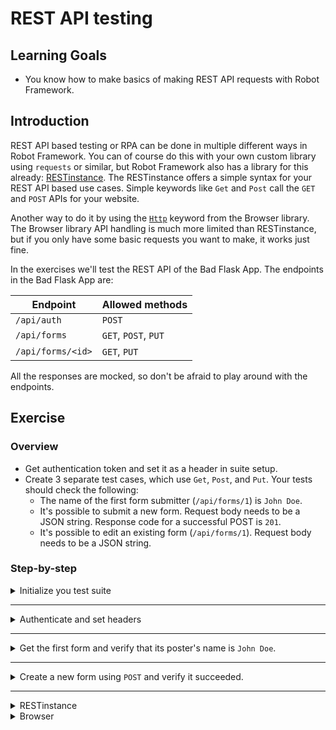 # REST API testing

## Learning Goals

- You know how to make basics of making REST API requests with Robot Framework.

## Introduction

REST API based testing or RPA can be done in multiple different ways in Robot Framework.
You can of course do this with your own custom library using `requests`
or similar, but Robot Framework also has a library for this already:
[RESTinstance](https://asyrjasalo.github.io/RESTinstance/). The RESTinstance offers
a simple syntax for your REST API based use cases. Simple keywords like `Get` and `Post` call the
`GET` and `POST` APIs for your website.

Another way to do it by using the [`Http`](https://marketsquare.github.io/robotframework-browser/Browser.html#Http) keyword from the Browser library.
The Browser library API handling is much more limited than RESTinstance, but if you only have some basic
requests you want to make, it works just fine.

In the exercises we'll test the REST API of the Bad Flask App. The endpoints in the Bad Flask App
are:

| Endpoint | Allowed methods |
| --- | --- |
| `/api/auth` | `POST` |
| `/api/forms` | `GET`, `POST`, `PUT` |
| `/api/forms/<id>` | `GET`, `PUT` |

All the responses are mocked, so don't be afraid to play around with the endpoints.

## Exercise

### Overview

- Get authentication token and set it as a header in suite setup.
- Create 3 separate test cases, which use `Get`, `Post`, and `Put`. Your tests
should check the following:
  - The name of the first form submitter (`/api/forms/1`) is `John Doe`.
  - It's possible to submit a new form. Request body needs to be a JSON string. Response code for a
  successful POST is `201`.
  - It's possible to edit an existing form (`/api/forms/1`). Request body needs to be a JSON string.

### Step-by-step

<details>
  <summary>Initialize you test suite</summary>

In this exercise we're not going to write very sophisticated Robot Framework, meaning
that we're going to do very simple test cases without doing a resource file separately.
In our `tests` folder, we have a file called `api.robot`. Let's open that up.

> The file resources `../resources/bad_flask_app.robot`. That import is only used with `Browser`
> library. If you're the exercises with `RESTinstance`, the import can be safely ignored. Running the
> suite with an empty resource file will log a warning, but will not affect the outcome of the exercise.

<details>
  <summary>RESTinstance</summary>

We're going to use the RESTinstance library, so we need to import `REST` into our `Settings`
table. RESTinstance requires a URL with the library import to initialize the library to do
queries against that server. We'll test the REST API of the Bad Flask App.
The server is running in `http://localhost:5000`, so let's initialize the library import with that URL.

- Add a library import for `REST` in your `Settings` table.
- Add `http://localhost:5000` as an argument for your library import.

</details> <!-- RESTinstance -->

<details>
  <summary>Browser</summary>

We're going to use the Browser library, so need to import it into our `Settings` table in our resource file.
We'll test the REST API of the Bad Flask App. In order to do that, we're going to need a new browser.
From the Browser library documentation we see that there's two possible keywords for this: `New Browser` and
`New Page`. `New Browser` allows us to specify a browser and whether we want to use headless more or not
along with a bunch of other configurations and `New Page` just opens a new tab on our browser to a URL we
specify. Since we're just using REST API backend, we don't need to see a browser, so we can call `New Page`
directly.

> There's also `Open Browser`, but that's only intended to be used for quick debugging and not for production
> use, so we're not going to use that here.

- Add a library import for `Browser` in your `Settings` table to `bad_flask_app.robot` resource file.
  - (Optional) Also add the import to your `api.robot` test suite file.

Let's create ourselves our first keyword and let's call it `Open Browser To Our Application`. In here, we want
to open our browser to Bad Flask App and verify the page is opened before continuing. We'll use `New Page` to
open our browser in headless mode. The server is running in `http://localhost:5000`, so we'll give that
as a parameter to our `New Page` call.

- Create a new keyword `Open Browser To Our Application` to your resource file.
- Add `New Page` with the parameter `http://localhost:5000` to your keyword.

To verify the page load is complete, we can use `Get Title` to assert
the website title is `Bad Flask App`. Browser library has builtin waiting for all it's keywords, so we don't
need to wait for the page to load before asserting the title. Browser library support Python-like validations
so we can use syntax like `Get Title    ==    Bad Flask App` directly.

> As we're also going to use keywords from Browser library directly in our test suite file, it's best to
> also import `Browser` there. It's not strictly necessary and the tests will work just as fine without it,
> but it allows you to quickly see which libraries your files depend upon without trusting that "some" file
> will resource it eventually.

- Verify that the title is `Bad Flask App`.

As we want our browser to open immediately as our tests begin, let's add it as our suite setup in our
test suite.

- Add `Open Browser To Our Application` as your `Suite Setup` in your test suite file.

</details> <!-- Browser -->

> :bulb: If you're running your server with Docker, you might need to use the Docker-machine's
> IP address instead of `localhost`. You can find the docker-machine IP address by using
> `docker inspect <container_name>`.

</details> <!-- Initialize your test suite -->

---

<details>
  <summary>Authenticate and set headers</summary>

Before we can query any data from Bad Flask App, we need to authenticate to the server.
We only want to authenticate once and use that as the authorization header. This means we
should add this as our `Suite Setup` in our `Settings` table.

- Add a keyword `Authenticate And Set Headers`.
- Add your new keyword as the `Suite Setup`.

> :bulb: When doing exercises with `BROWSER` library, you need to use `Run keywords` as
> your suite setup to run multiple keywords together. Combine multiple keywords using
> `AND` (full upper-case, e.g. `Run Keywords    Log    1    AND    Log    2`).

The endpoint for authentication is `/api/auth` and it allows only `POST` requests.

<details>
  <summary>RESTinstance</summary>

Inside our `Authenticate And Set Headers` keyword, we should call the `Post` keyword to
the authentication endpoint to get the authentication token.

- Use `Post` keyword inside your `Authenticate And Set Headers` with the `/api/auth` endpoint.

The response is a JSON and we should be able to get our data from that object. The easiest way
to do this is to use the `Output` keyword, which logs the request and the response JSONs directly
into the terminal. If we use just `Output` we notice that our token is inside the `body` of the
`response`. We can use standard JSONPath notion `$` to match the base of the response body. We can
also match the path by separating each value with a space, so the body of the response would be
`response body` (name inside the body would be `response body name`, etc.).

`Output` also returns the value we search, so if we search for `response body` (or `$`) we'll
get just our token as a string. We should store that into a variable. Storing return values into variables
works very much the same way as in any programming language, meaning `<variable name>= <variable value>`.
Although we need to follow proper Robot Framework syntax for setting variables as well, so setting a variable
requires `${}` around the variable name and proper usage of whitespace. For example

```robot
${status}=    Output    response status
```

- Use `Output` to store `response body` into a variable.

The final thing is to set our headers for the rest of our requests. We'll use `Set Headers` to
set our token as an authorization bearer header. `Set Headers` takes arguments as regular JSON,
se we can just give our token variable as a `Bearer` to an `Authorization` key.

- Use `Set Headers` to give `{ "Authorization": "Bearer ${token}" }` as your headers inside your
`Authenticate And Set Headers` keyword.

> Note, that `Set Headers` sets the headers for the _entire suite_, so you should avoid
> using that inside your test cases directly if you want to affect all requests in other test cases.
> You can add headers directly to request keywords by using `headers=` argument.

</details> <!-- RESTinstance -->

<details>
  <summary>Browser</summary>

Browser library has
a `Http` keyword, which allows us to do basic API calls with a body and some headers. Inside our
`Authenticate And Set Headers` keyword, we should call the `Http` keyword to the authentication endpoint
by using `POST` as the method.

- Use `Http` to call `/api/auth` and make a `POST` request without a body or headers. Store the return
value as a dictionary variable (`&{response}`).

`Http` returns JSON as a Python dictionary. The authentication token is the `body` of our response.
By storing the return value directly as a dictionary object, we can use the much simpler dot notation
for our dictionary `${dict.key.key.key.value}` instead of `${dict["key"]["key"]["key"]["value"]}`. We can
store our headers as a suite variable, which we can then later use when making other `Http` requests for
our other exercises. Set a suite variable `HEADERS` (upper case, since it's a suite variable) and give it the
value `{"Authorization": "Bearer ${response.body}"}`.

- Use the stored response to set a suite variable with the value `{"Authorization": "Bearer ${response.body}"}`.

> :bulb: If you're getting an error`Resolving variable '${response.body}' failed: AttributeError: 'dict' object has no attribute 'body'` make sure you're storing our response as `&{response}` and **not** as
> `${response}`.

</details> <!-- Browser -->

> :bulb: The correct access token is indeed `NotAGoodToken`, so don't worry if your token looks "funny"
> \- it is intentional.

</details> <!-- Authenticate and set headers -->

---

<details>
  <summary>Get the first form and verify that its poster's name is <code>John Doe</code>.</summary>

Now we're ready to create our first test case. We need to use a `GET` request to get the first form.
We can get it from the endpoint `/api/forms/1` and the response is a JSON with the first user's data.

- Create a new test case named `Get First Form And Verify Poster's Identity`.

<details>
  <summary>RESTinstance</summary>

RESTinstance library keywords are named exactly like the HTTP request. This means you can use `Get`
to make a `GET` request.

- Use `Get` to get the user from the endpoint `/api/forms/1`.

We can now assert that the queried data is what we expect it to be. We'll use the `Output`
keyword again to verify our result. `Output` doesn't verify anything automatically, but
we can query the `response body name` (or `$.name`) to get the name of the poster. When we store it in a
variable, we can simply call `Should Be Equal` to verify that our response is what we expect it
to be. In this case, it's `John Doe`.

- Use `Output` to store `response body name` into a variable.
- Use `Should Be Equal` to verify that your variable is equal to `John Doe`.

We've already verified that our user is what we expect it to be. If we didn't want `Output`
to flood our terminal we could redirect it to a file. Or, we could use `String` to compare
our result without having to use a variable.

> The assertion keywords are always effective on the _last_ query, so you don't need to
> store the result in a variable nor do we need to query the user again to do our assertion.

- Use `String` to verify `response body name` equals to `John Doe`.

> You can also store the return value of `String` into a variable. In this case you need to
> remember that it returns a _list_, and not a string. So for example the following snippet
> would resolve in a test failure:
>
> ```robot
> Get       /api/forms/1
> ${a}=     Output      response body name
> ${b}=     String      response body name
> Should Be Equal         ${a}      ${b}
> ```
>
> The output of the test would be
>
> ```text
> Get First Form And Verify Poster's Identity                           .
> "John Doe"
> Get First Form And Verify Poster's Identity                           | FAIL |
> John Doe != ['John Doe']
> ```

</details> <!-- RESTinstance -->

<details>
  <summary>Browser</summary>

Browser uses the `Http` keyword for all HTTP requests. As the first argument we need the URL and as the second
argument we need the HTTP request method (`GET`). We need to
remember to add our headers separately to our `Http` call.

- Use `Http` to get the user from the endpoint `/api/forms/1` with the `GET` method.
- Use the `${HEADERS}` test variable as the request headers.
- Store the response into a dictionary variable (`&{response}`).

We can now assert that the queried data is what we expect it to be. We can simply use the built in
`Should Be Equal` keyword to verify our `response.body` is `John Doe`.

- Use `Should Be Equal` to verify that your `response.body` equals `John Doe`.

</details>

</details> <!-- Get first form and verify John Doe -->

---

<details>
  <summary>Create a new form using <code>POST</code> and verify it succeeded.</summary>

<details>
  <summary>RESTinstance</summary>
</details>


</details>

---









<details>
  <summary>RESTinstance</summary>

#### RESTinstance

**Initialize your test suite with `REST` library.**

We're going to use the RESTinstance library, so we need to import `REST` into our `Settings`
table. We'll test the REST API of the Bad Flask App. The server is running in `http://localhost:5000`,
so let's initialize the library import with that URL.

- Add a library import for `REST` in your `Settings` table.
- Add `http://localhost:5000` as an argument for your library import.

> :bulb: If you're running your server with Docker, you might need to use the Docker-machine's
> IP address instead of `localhost`. You can find the docker-machine IP address by using
> `docker inspect <container_name>`.

---

**Authenticate to server and set headers.**

Before we can query any data from Bad Flask App, we need to authenticate to the server.
We only want to authenticate once and use that as the authorization header. This means we
should add this as our `Suite Setup` in our `Settings` table.

- Add a keyword `Authenticate And Set Headers`.
- Add your new keyword as the `Suite Setup`.

The endpoint for authentication is `/api/auth` and it allows only `POST` requests. Inside our
`Authenticate And Set Headers` keyword, we should call the `Post` keyword to the authentication
endpoint to get the authentication token.

- Use `Post` keyword inside your `Authenticate And Set Headers` with the `/api/auth` endpoint.

The response is a JSON and we should be able to get our data from that object. The easiest way
to do this is to use the `Output` keyword, which logs the request and the response JSONs directly
into the terminal. If we use just `Output` we notice that our token is inside the `body` of the
`response`. We can use standard JSONPath notion `$` to match the base of the response body. We can
also match the path by separating each value with a space, so the body of the response would be
`response body` (name inside the body would be `response body name`, etc.).

`Output` also returns the value we search, so if we search for `response body` (or `$`) we'll
get just our token as a string. We should store that into a variable. Storing return values into variables
works very much the same way as in any programming language, meaning `<variable name>= <variable value>`.
Although we need to follow proper Robot Framework syntax for setting variables as well, so setting a variable
requires `${}` around the variable name and proper usage of whitespace. For example

```robot
${status}=    Output    response status
```

- Use `Output` to store `response body` into a variable.

> :bulb: The correct access token is indeed `NotAGoodToken`, so don't worry if your token looks "funny",
> - it is intentional.

The final thing is to set our headers for the rest of our requests. We'll use `Set Headers` to
set our token as an authorization bearer header. `Set Headers` takes arguments as regular JSON,
se we can just give our token variable as a `Bearer` to an `Authorization` key.

- Use `Set Headers` to give `{ "Authorization": "Bearer ${token}" }` as your headers inside your
`Authenticate And Set Headers` keyword.

> Note, that `Set Headers` sets the headers for the _entire suite_, so you should avoid
> using that inside your test cases directly if you want to affect all requests in other test cases.
> You can add headers directly to request keywords by using `headers=` argument.

---

**Get the first form and verify that its poster's name is `John Doe`.**

Let's create a new test case. We can use the `Get` keyword from the `REST` library directly
on the `/api/forms/1` endpoint to get the data of the first user. We should get a JSON response
with the first user's data.

- Create a new test case named `Get First Form And Verify Poster's Identity`.
- Use `Get` to get the user from the endpoint `/api/forms/1`.

We can now assert that the queried data is what we expect it to be. We'll use the `Output`
keyword again to verify our result. `Output` doesn't verify anything automatically, but
we can query the `response body name` (or `$.name`) to get the name of the poster. When we store it in a
variable, we can simply call `Should Be Equal` to verify that our response is what we expect it
to be. In this case, it's `John Doe`.

- Use `Output` to store `response body name` into a variable.
- Use `Should Be Equal` to verify that your variable is equal to `John Doe`.

We've already verified that our user is what we expect it to be. If we didn't want `Output`
to flood our terminal we could redirect it to a file. Or, we could use `String` to compare
our result without having to use a variable.

> The assertion keywords are always effective on the _last_ query, so you don't need to
> store the result in a variable nor do we need to query the user again to do our assertion.

- Use `String` to verify `response body name` equals to `John Doe`.

> You can also store the return value of `String` into a variable. In this case you need to
> remember that it returns a _list_, and not a string. So for example the following snippet
> would resolve in a test failure:
>
> ```robot
> Get       /api/forms/1
> ${a}=     Output      response body name
> ${b}=     String      response body name
> Should Be Equal         ${a}      ${b}
> ```
>
> The output of the test would be
>
> ```text
> Get First Form And Verify Poster's Identity                           .
> "John Doe"
> Get First Form And Verify Poster's Identity                           | FAIL |
> John Doe != ['John Doe']
> ```

---

**Create a new form using `POST` and verify it succeeded.**

Again, let's create a new test case. This time, we'll use the `Post` keyword to create a new
form to our website and verify that the form creation was successful.

- Create a new test case named `Post New Form And Verify Creation Succeeded`.
- Use `Post` to the `/api/forms` endpoint.

For our test case, it's enough to specify our form with an `id` and `name`. The data is
regular JSON and it's going to be static, so let's create a variable for that in the
`Variables` table. We can then use that variable as the second argument for our `Post`

- Create a variable `NEW_FORM_DATA` and make it a JSON with an `id` and `name` with values of your choice.
- Add `NEW_FORM_DATA` variable as a second argument to your `Post`.

> :bulb: Make the JSON in a single line.
>
> :bulb: The `id` needs to be unique. The API has 2 forms with ids `1` and `2`.

We still need to verify that our creation was successful. Again, we can use the `Output` to
get our response and check the `response status` to see that it's `201`. However, this time
the response code is an integer, so we need to use the `Should Be Equal As Integers` keyword.
Similar to `String`, we can also directly evaluate the status code with the `Integer` keyword.

> We could also use `${201}` in `Should Be Equal` to verify the response and `201` are equal.

- Use `Output` to get the `response status` and store it in a variable.
- Use `Should Be Equal As Integers` to verify your response is equal to `201`.
- Use `Integer` to verify your `response status` is equal to `201`.

---

**Modify the form form's email address using `PUT` and verify it succeeded.**

It's time for our third test case. From our previous steps we've learned that the REST keywords
are named simply by the method we're using. We're modifying the form's email address, which is
a string. We also want to verify our `Put` keyword response status.

We're modifying the first form, so we can use the `/api/forms/1` endpoint directly in our `Put`
keyword.

> We could also use `/api/forms` and specify an `id` in our payload. Either way we do, `id` is
> mandatory in either of them. If specified in both, the `id` specified by the URL is used.

- Create a new test case named `Modify Form's Email Address And Verify It Succeeded`.
- Use `Put` for endpoint `/api/forms/1`.

First, we need the current email address. Let's use `Get` to get that. Next,
we'll need a JSON payload for our `Put` to change the email address. We should add that as a
variable into our `Variables` table. The email doesn't really matter as long as it's different
from the original email, so we could use for example `firstname.lastname@example.com` as our
new email address.

- Before `Put`, add a `Get` from the same endpoint.
- Use `String` or `Output` to get the `response body email` and store it in `old` variable.
- Create a variable `NEW_EMAIL` and make it a JSON with `firstname.lastname@example.com` as the value.
- Add `NEW_EMAIL` as an argument to `Put`.

Bad Flask App sends the "modified" form as a response. We can use the response directly
to check if the email is different. We need to store the `response body email` again into a
variable and we need to verify the emails are not equal.

- Use `String` our `Output` to get the the `response body email` and store it in `new` variable.
- Use `Should Not Be Equal` to verify that `old` and `new` are not the same.

> :bulb: It doesn't matter if you use `String` or `Output`, but you _must_ use the same
> after `Get` and after `Put`.
>
> If you want to check the `response status` of `Put` as well, it should be `200`.

</details>

<details>
  <summary>Browser</summary>

#### Browser

**Initialize your test suite with `Browser` library.**

We're going to use the Browser library, so need to import it into our `Settings` table in our resource file.
We'll test the REST API of the Bad Flask App. In order to do that, we're going to need a new browser.
From the Browser library documentation we see that there's two possible keywords for this: `New Browser` and
`New Page`. `New Browser` allows us to specify a browser and whether we want to use headless more or not
along with a bunch of other configurations and `New Page` just opens a new tab on our browser to a URL we
specify. Since we're just using REST API backend, we don't need to see a browser, so we can call `New Page`
directly.

> There's also `Open Browser`, but that's only intended to be used for quick debugging and not for production
> use, so we're not going to use that here.

Let's create ourselves our first keyword and let's call it `Open Browser To Our Application`. In here, we want
to open our browser to Bad Flask App and verify the page is opened before continuing. We'll use `New Page` to
open our browser in headless mode. The server is running in `http://localhost:5000`, so we'll give that
as a parameter to our `New Page` call. To verify the page load is complete, we can use `Get Title` to assert
the website title is `Bad Flask App`. Browser library has builtin waiting for all it's keywords, so we don't
need to wait for the page to load before asserting the title. Browser library support Python-like validations
so we can use syntax like `Get Title    ==    Bad Flask App` directly.

> As we're also going to use keywords from Browser library directly in our test suite file, it's best to
> also import `Browser` there. It's not strictly necessary and the tests will work just as fine without it,
> but it allows you to quickly see which libraries your files depend upon without trusting that "some" file
> will resource it eventually.

As we want our browser to open immediately as our tests begin, let's add it as our suite setup in our
test suite.

- Add a library import for `Browser` in your `Settings` table to `bad_flask_app.robot` resource file.
  - (Optional) Also add the import to your `api.robot` test suite file.
- Create a new keyword `Open Browser To Our Application` to your resource file.
- Add `New Page` with the parameter `http://localhost:5000` to your keyword.
- Validate that the title is `Bad Flask App`.
- Add `Open Browser To Our Application` as your `Suite Setup` in your test suite file.

> :bulb: If you're running your server with Docker, you might need to use the Docker-machine's
> IP address instead of `localhost`. You can find the docker-machine IP address by using
> `docker inspect <container_name>`.

---

**Authenticate to server and set headers.**

Before we can query any data from Bad Flask App, we need to authenticate to the server.
We only want to authenticate once and use that as the authorization header. This means we
should add this as our `Test Setup` in our `Settings` table.

- Add a keyword `Authenticate And Set Headers`.
- Add your new keyword as the `Test Setup`.

The endpoint for authentication is `/api/auth` and it allows only `POST` requests. Browser library has
a `Http` keyword, which allows us to do basic API calls with a body and some headers. Inside our
`Authenticate And Set Headers` keyword, we should call the `Http` keyword to the authentication endpoint
by using `POST` as the method.

- Use `Http` to call `/api/auth` and make a `POST` request without a body or headers. Store the return
value as a dictionary variable (`&{response}`).

`Http` returns JSON as a Python dictionary. The authentication token is the `body` of our response.
By storing the return value directly as a dictionary object, we can use the much simpler dot notation
for our dictionary `${dict.key.key.key.value}` instead of `${dict["key"]["key"]["key"]["value"]}`. We can
store our headers as a test variable, which we can then later use when making other `Http` requests for
our other exercises. Set a test variable `HEADERS` (upper case, since it's a test variable) and give it the
value `{"Authorization": "Bearer ${response.body}"}`.

- Use the stored response to set a test variable with the value `{"Authorization": "Bearer ${response.body}"}`.

> This could be done also by adding it our `Suite Setup` and using `Set Suite Variable` instead of
> setting it as a test variable.
>
> :bulb: If you're getting an error `Resolving variable '${response.body}' failed: AttributeError: 'dict' object has no attribute 'body'` make sure you're storing our response as `&{response}` and **not** as
> `${response}`.

---

**Get the first form and verify that its poster's name is `John Doe`.**

Now we're ready to create our first test case. We need to use `GET` to get the first form. We can get
it from the endpoint `/api/forms/1` and the response is a JSON with the first user's data. We need to
remember to add our headers separately to our `Http` call.

- Create a new test case named `Get First Form And Verify Poster's Identity`.
- Use `Http` to get the user from the endpoint `/api/forms/1` with the `GET` method.
- Use the `${HEADERS}` test variable as the request headers.
- Store the response into a dictionary variable (`&{response}`).

We can now assert that the queried data is what we expect it to be. We can simply use the built in
`Should Be Equal` keyword to verify our `response.body` is `John Doe`.

- Use `Should Be Equal` to verify that your `response.body` equals `John Doe`.

---

**Create a new form using `POST` and verify it succeeded.**

Again, let's create a new test case. This time, we need to use `POST` as our method for our `Http`
keyword to create a new form to our website and verify it was successful.

- Create a new test case named `Post New Form And Verify Creation Succeeded`.
- Use `Http` to the `/api/forms` endpoint and use the `POST` method.
- Use `HEADERS` test variable to set the headers for your request.

For our test case, it's enough to specify our form with an `id` and `name`. The data is
regular JSON and it's going to be static, so let's create a variable for that in the
`Variables` table. We can then use that variable as the second argument for our `POST`.

- Create a variable `NEW_FORM_DATA` and make it a JSON with an `id` and `name` with values of your choice.
- Add a `body` parameter for your `Http` keyword call and give it the value `NEW_FORM_DATA`.
- Store the response into a dictionary variable (`&{response}`).

> :bulb: Make the JSON in a single line.
>
> :bulb: The `id` needs to be unique. The API has 2 forms with ids `1` and `2`.

We still need to verify that our creation was successful. Again, we've stored the response value
to a dictionary. A successful post has the return code of `201`. The response also has an `ok` key,
which is true if the status code is `200`-`299`. We can use either `Should Be Equal As Integers`
to verify our response code is `201` or we can use `Should Be True` to verify `response.ok` is true.

> We could also use `${201}` in `Should Be Equal` to verify the response and `201` are equal.

- Use `Should Be Equal As Integers` to verify your response is equal to `201` or use
`Should Be True` to verify `response.ok`.

---

**Modify the form form's email address using `PUT` and verify it succeeded.**

It's time for our third test case. This time we're using the `PUT` method to modify the first form
in the `/api/forms/1` endpoint.

> We could also use `/api/forms` and specify an `id` in our payload. Either way we do, `id` is
> mandatory in either of them. If specified in both, the `id` specified by the URL is used.

- Create a new test case named `Modify Form's Email Address And Verify It Succeeded`.
- Use `Http` to the `/api/forms/1` endpoint and use the `PUT` method.
- Use `HEADERS` test variable to set the headers for your request.
- Store the response into a dictionary variable (`&{response}`).

First, we need the current email address. Let's use `GET` to get that. Next,
we'll need a JSON payload for our `PUT` to change the email address. We should add that as a
variable into our `Variables` table. The email doesn't really matter as long as it's different
from the original email, so we could use for example `firstname.lastname@example.com` as our
new email address.

Since we're using `GET` before our actual `PUT` and we only want the email from that, we can use a
variable with the same name and just overwrite it when we get the `PUT` response.

- Before `PUT`, add a `GET` from the same endpoint.
- Use `HEADERS` test variable to set the headers for your request.
- Store the response into a dictionary variable (`&{response}`).
- Use `Set Variable` to store `response.body.email` into a variable called `old`.
- Create a variable `NEW_EMAIL` and make it a JSON with `firstname.lastname@example.com` as the value.
- Add `NEW_EMAIL` as the body to `PUT`.
- Store the response into a dictionary variable (`&{response}`).

Bad Flask App sends the "modified" form as a response. We can use the response directly
to check if the email is different. We need to store the `response.body.email` again into a
variable and we need to verify the emails are not equal.

- Use `Set Variable` to store `response.body.email` into a variable calle `new`.
- Use `Should Not Be Equal` to verify that `old` and `new` are not the same.

> If you want to check the `response.status` of `PUT` as well, it should be `200`.

</details>

